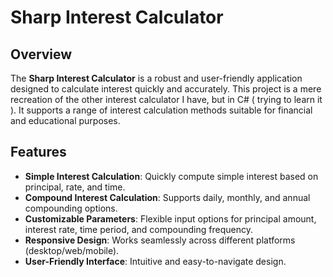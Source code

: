 # Sharp Interest Calculator

## Overview

The **Sharp Interest Calculator** is a robust and user-friendly application designed to calculate interest quickly and accurately. This project is a mere recreation of the other interest calculator I have, but in C# ( trying to learn it ). It supports a range of interest calculation methods suitable for financial and educational purposes.

## Features

- **Simple Interest Calculation**: Quickly compute simple interest based on principal, rate, and time.
- **Compound Interest Calculation**: Supports daily, monthly, and annual compounding options.
- **Customizable Parameters**: Flexible input options for principal amount, interest rate, time period, and compounding frequency.
- **Responsive Design**: Works seamlessly across different platforms (desktop/web/mobile).
- **User-Friendly Interface**: Intuitive and easy-to-navigate design.
